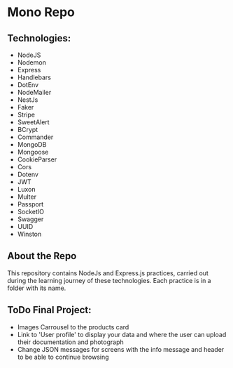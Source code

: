 # Mono Repo

## Technologies:

- NodeJS
- Nodemon
- Express
- Handlebars
- DotEnv
- NodeMailer
- NestJs
- Faker
- Stripe
- SweetAlert
- BCrypt
- Commander
- MongoDB
- Mongoose
- CookieParser
- Cors
- Dotenv
- JWT
- Luxon
- Multer
- Passport
- SocketIO
- Swagger
- UUID
- Winston

## About the Repo

This repository contains NodeJs and Express.js practices, carried out during the learning journey of these technologies.
Each practice is in a folder with its name.

## ToDo Final Project:

- Images Carrousel to the products card
- Link to 'User profile' to display your data and where the user can upload their documentation and photograph
- Change JSON messages for screens with the info message and header to be able to continue browsing 